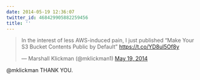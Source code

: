 ```yaml
---
date: 2014-05-19 12:36:07
twitter_id: 468429905882259456
title: ''
---
```


<blockquote class="twitter-tweet"><p lang="en" dir="ltr">In the interest of less AWS-induced pain, I just published “Make Your S3 Bucket Contents Public by Default” <a href="https://t.co/YD8ul5Of8y">https://t.co/YD8ul5Of8y</a></p>&mdash; Marshall Klickman (@mklickman1) <a href="https://twitter.com/mklickman1/status/468428380543537152?ref_src=twsrc%5Etfw">May 19, 2014</a></blockquote>
<script async src="https://platform.twitter.com/widgets.js" charset="utf-8"></script>

@mklickman THANK YOU.
